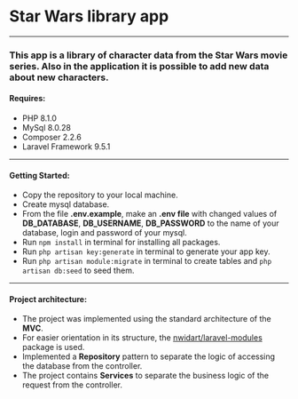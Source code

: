 # Star Wars library app

---

### This app is a library of character data from the Star Wars movie series. Also in the application it is possible to add new data about new characters.

#### Requires:

- PHP 8.1.0
- MySql 8.0.28
- Composer 2.2.6
- Laravel Framework 9.5.1
---
#### Getting Started:

- Copy the repository to your local machine.
- Create mysql database.
- From the file **.env.example**, make an **.env file** with changed values of **DB_DATABASE**, **DB_USERNAME**, **DB_PASSWORD** to the name of your database, login and password of your mysql.
- Run ```npm install``` in terminal for installing all packages.
- Run ```php artisan key:generate``` in terminal to generate your app key.
- Run ```php artisan module:migrate``` in terminal to create tables and ```php artisan db:seed``` to seed them.
---
#### Project architecture:

- The project was implemented using the standard architecture of the **MVC**. 
- For easier orientation in its structure, the [nwidart/laravel-modules](https://github.com/nWidart/laravel-modules) package is used.
- Implemented a **Repository** pattern to separate the logic of accessing the database from the controller.
- The project contains **Services** to separate the business logic of the request from the controller.
